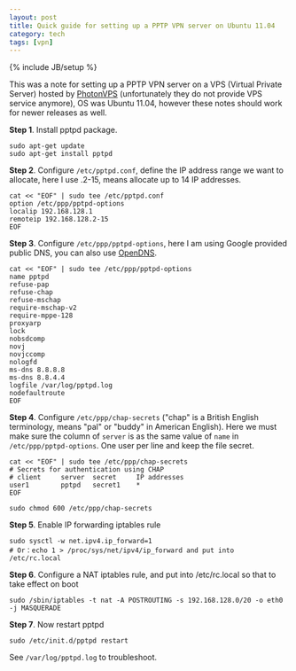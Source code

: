 ```yaml
---
layout: post
title: Quick guide for setting up a PPTP VPN server on Ubuntu 11.04
category: tech
tags: [vpn]
---
```

{% include JB/setup %}

This was a note for setting up a PPTP VPN server on a VPS (Virtual Private
Server) hosted by [PhotonVPS](http://photonvps.com/) (unfortunately they do not
provide VPS service anymore), OS was Ubuntu 11.04, however these notes should
work for newer releases as well.

**Step 1**. Install pptpd package.

    sudo apt-get update
    sudo apt-get install pptpd

**Step 2**. Configure `/etc/pptpd.conf`, define the IP address range we want to
allocate, here I use .2-15, means allocate up to 14 IP addresses.

    cat << "EOF" | sudo tee /etc/pptpd.conf
    option /etc/ppp/pptpd-options
    localip 192.168.128.1
    remoteip 192.168.128.2-15
    EOF

**Step 3**. Configure `/etc/ppp/pptpd-options`, here I am using Google provided
public DNS, you can also use [OpenDNS](http://www.opendns.com).

    cat << "EOF" | sudo tee /etc/ppp/pptpd-options
    name pptpd
    refuse-pap
    refuse-chap
    refuse-mschap
    require-mschap-v2
    require-mppe-128
    proxyarp
    lock
    nobsdcomp
    novj
    novjccomp
    nologfd
    ms-dns 8.8.8.8
    ms-dns 8.8.4.4
    logfile /var/log/pptpd.log
    nodefaultroute
    EOF

**Step 4**. Configure `/etc/ppp/chap-secrets` ("chap" is a British English
terminology, means "pal" or "buddy" in American English).  Here we must make
sure the column of `server` is as the same value of `name` in
`/etc/ppp/pptpd-options`.  One user per line and keep the file secret.

    cat << "EOF" | sudo tee /etc/ppp/chap-secrets
    # Secrets for authentication using CHAP
    # client     server  secret     IP addresses
    user1        pptpd   secret1    *
    EOF

    sudo chmod 600 /etc/ppp/chap-secrets

**Step 5**. Enable IP forwarding iptables rule

    sudo sysctl -w net.ipv4.ip_forward=1
    # Or：echo 1 > /proc/sys/net/ipv4/ip_forward and put into /etc/rc.local

**Step 6**. Configure a NAT iptables rule, and put into /etc/rc.local so that
to take effect on boot

    sudo /sbin/iptables -t nat -A POSTROUTING -s 192.168.128.0/20 -o eth0 -j MASQUERADE

**Step 7**. Now restart pptpd

    sudo /etc/init.d/pptpd restart

See `/var/log/pptpd.log` to troubleshoot.
